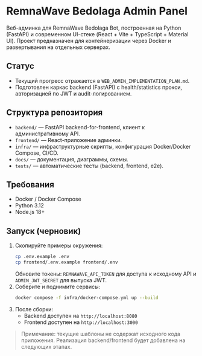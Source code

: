 # RemnaWave Bedolaga Admin Panel

Веб-админка для RemnaWave Bedolaga Bot, построенная на Python (FastAPI) и современном UI-стеке (React + Vite + TypeScript + Material UI). Проект предназначен для контейнеризации через Docker и развертывания на отдельных серверах.

## Статус

- Текущий прогресс отражается в `WEB_ADMIN_IMPLEMENTATION_PLAN.md`.
- Подготовлен каркас backend (FastAPI) с health/statistics прокси, авторизацией по JWT и audit-логированием.

## Структура репозитория

- `backend/` — FastAPI backend-for-frontend, клиент к административному API.
- `frontend/` — React-приложение админки.
- `infra/` — инфраструктурные скрипты, конфигурация Docker/Docker Compose, CI/CD.
- `docs/` — документация, диаграммы, схемы.
- `tests/` — автоматические тесты (backend, frontend, e2e).

## Требования

- Docker / Docker Compose
- Python 3.12
- Node.js 18+

## Запуск (черновик)

1. Скопируйте примеры окружения:
   ```bash
   cp .env.example .env
   cp frontend/.env.example frontend/.env
   ```
   Обновите токены: `REMNAWAVE_API_TOKEN` для доступа к исходному API и `ADMIN_JWT_SECRET` для выпуска JWT.
2. Соберите и поднимите сервисы:
   ```bash
   docker compose -f infra/docker-compose.yml up --build
   ```
3. После сборки:
   - Backend доступен на `http://localhost:8080`
   - Frontend доступен на `http://localhost:3000`

> Примечание: текущие шаблоны не содержат исходного кода приложения. Реализация backend/frontend будет добавлена на следующих этапах.

